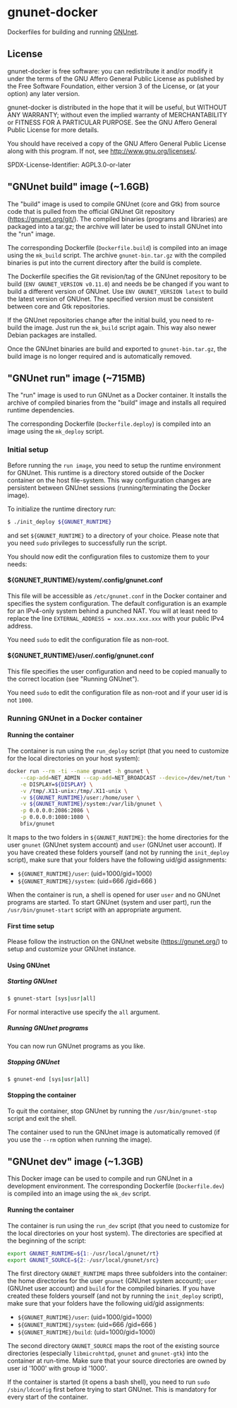 # gnunet-docker
Dockerfiles for building and running [GNUnet](https://gnunet.org/).

## License

gnunet-docker is free software: you can redistribute it and/or modify it
under the terms of the GNU Affero General Public License as published
by the Free Software Foundation, either version 3 of the License,
or (at your option) any later version.

gnunet-docker is distributed in the hope that it will be useful, but
WITHOUT ANY WARRANTY; without even the implied warranty of
MERCHANTABILITY or FITNESS FOR A PARTICULAR PURPOSE.  See the GNU
Affero General Public License for more details.

You should have received a copy of the GNU Affero General Public License
along with this program.  If not, see <http://www.gnu.org/licenses/>.

SPDX-License-Identifier: AGPL3.0-or-later

## "GNUnet build" image (~1.6GB)

The "build" image is used to compile GNUnet (core and Gtk) from source code
that is pulled from the official GNUnet Git repository (https://gnunet.org/git/).
The compiled binaries (programs and libraries) are packaged into a tar.gz; the
archive will later be used to install GNUnet into the "run" image.

The corresponding Dockerfile (`Dockerfile.build`) is compiled into an image
using the `mk_build` script. The archive `gnunet-bin.tar.gz` with the compiled
binaries is put into the current directory after the build is complete.

The Dockerfile specifies the Git revision/tag of the GNUnet repository to be
build (`ENV GNUNET_VERSION v0.11.0`) and needs be be changed if you want
to build a different version of GNUnet. Use `ENV GNUNET_VERSION latest` to
build the latest version of GNUnet. The specified version must be consistent
between core and Gtk repositories.

If the GNUnet repositories change after the initial build, you need to re-
build the image. Just run the `mk_build` script again. This way also newer
Debian packages are installed.

Once the GNUnet binaries are build and exported to `gnunet-bin.tar.gz`, the
build image is no longer required and is automatically removed.

## "GNUnet run" image (~715MB)

The "run" image is used to run GNUnet as a Docker container. It installs the
archive of compiled binaries from the "build" image and installs all
required runtime dependencies.

The corresponding Dockerfile (`Dockerfile.deploy`) is compiled into an image
using the `mk_deploy` script.

### Initial setup

Before running the `run image`, you need to setup the runtime environment for
GNUnet. This runtime is a directory stored outside of the Docker container on
the host file-system. This way configuration changes are persistent between
GNUnet sessions (running/terminating the Docker image).

To initialize the runtime directory run:

```bash
$ ./init_deploy ${GNUNET_RUNTIME}
```

and set `${GNUNET_RUNTIME}` to a directory of your choice. Please note that you
need `sudo` privileges to successfully run the script.

You should now edit the configuration files to customize them to your needs:

#### ${GNUNET_RUNTIME}/system/.config/gnunet.conf

This file will be accessible as `/etc/gnunet.conf` in the Docker container and
specifies the system configuration. The default configuration is an example for
an IPv4-only system behind a punched NAT. You will at least need to replace the
line `EXTERNAL_ADDRESS = xxx.xxx.xxx.xxx` with your public IPv4 address.

You need `sudo` to edit the configuration file as non-root.

#### ${GNUNET_RUNTIME}/user/.config/gnunet.conf

This file specifies the user configuration and need to be copied manually
to the correct location (see "Running GNUnet").

You need `sudo` to edit the configuration file as non-root and if your user id
is not `1000`.

### Running GNUnet in a Docker container

#### Running the container

The container is run using the `run_deploy` script (that you need to customize
for the local directories on your host system):

```bash
docker run --rm -ti --name gnunet -h gnunet \
    --cap-add=NET_ADMIN --cap-add=NET_BROADCAST --device=/dev/net/tun \
    -e DISPLAY=${DISPLAY} \
    -v /tmp/.X11-unix:/tmp/.X11-unix \
    -v ${GNUNET_RUNTIME}/user:/home/user \
    -v ${GNUNET_RUNTIME}/system:/var/lib/gnunet \
    -p 0.0.0.0:2086:2086 \
    -p 0.0.0.0:1080:1080 \
    bfix/gnunet
```

It maps to the two folders in `${GNUNET_RUNTIME}`: the home directories for the
user `gnunet` (GNUnet system account) and `user` (GNUnet user account). If you
have created these folders yourself (and not by running the `init_deploy`
script), make sure that your folders have the following uid/gid assignments:

* `${GNUNET_RUNTIME}/user`:   (uid=1000/gid=1000)
* `${GNUNET_RUNTIME}/system`: (uid=666 /gid=666 )

When the container is run, a shell is opened for user `user` and no GNUnet
programs are started. To start GNUnet (system and user part), run the
`/usr/bin/gnunet-start` script with an appropriate argument.

#### First time setup

Please follow the instruction on the GNUnet website (https://gnunet.org/) to
setup and customize your GNUnet instance.

#### Using GNUnet

##### Starting GNUnet

```bash
$ gnunet-start [sys|usr|all]
```

For normal interactive use specify the `all` argument.

##### Running GNUnet programs

You can now run GNUnet programs as you like.

##### Stopping GNUnet

```bash
$ gnunet-end [sys|usr|all]
```

#### Stopping the container

To quit the container, stop GNUnet by running the `/usr/bin/gnunet-stop` script
and exit the shell.

The container used to run the GNUnet image is automatically removed (if you
use the `--rm` option when running the image).

## "GNUnet dev" image (~1.3GB)

This Docker image can be used to compile and run GNUnet in a development
environment. The corresponding Dockerfile (`Dockerfile.dev`) is compiled into
an image using the `mk_dev` script.

#### Running the container

The container is run using the `run_dev` script (that you need to customize
for the local directories on your host system). The directories are
specified at the beginning of the script:

```bash
export GNUNET_RUNTIME=${1:-/usr/local/gnunet/rt}
export GNUNET_SOURCE=${2:-/usr/local/gnunet/src}
```

The first directory `GNUNET_RUNTIME` maps three subfolders into the container:
the home directories for the user `gnunet` (GNUnet system account); `user`
(GNUnet user account) and `build` for the compiled binaries. If you have
created these folders yourself (and not by running the `init_deploy` script),
make sure that your folders have the following uid/gid assignments:

* `${GNUNET_RUNTIME}/user`:   (uid=1000/gid=1000)
* `${GNUNET_RUNTIME}/system`: (uid=666 /gid=666 )
* `${GNUNET_RUNTIME}/build`:  (uid=1000/gid=1000)

The second directory `GNUNET_SOURCE` maps the root of the existing source
directories (especially `libmicrohttpd`, `gnunet` and `gnunet-gtk`) into the
container at run-time. Make sure that your source directories are owned
by user id '1000' with group id '1000'.

If the container is started (it opens a bash shell), you need to run
`sudo /sbin/ldconfig` first before trying to start GNUnet. This is mandatory
for every start of the container.
